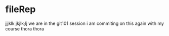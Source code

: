 # fileRep
jjjklk
jkjlk;lj
we are in the git101 session 
i am commiting on this again 
with my course 
thora thora
